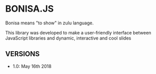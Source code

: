 # BONISA.JS

Bonisa means "to show" in zulu language.

This library was developed to make a user-friendly interface between JavaScript libraries and dynamic, 
interactive and cool slides 

## VERSIONS

* 1.0: May 16th 2018
